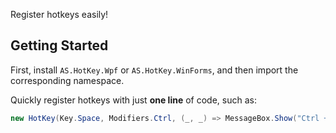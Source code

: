 Register hotkeys easily!
## Getting Started

First, install `AS.HotKey.Wpf` or `AS.HotKey.WinForms`, and then import the corresponding namespace.

Quickly register hotkeys with just **one line** of code, such as:

```csharp
new HotKey(Key.Space, Modifiers.Ctrl, (_, _) => MessageBox.Show("Ctrl + Space"));
```

